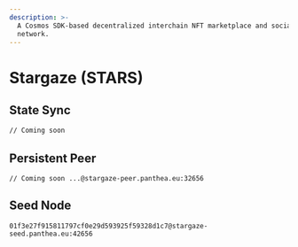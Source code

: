 ```yaml
---
description: >-
  A Cosmos SDK-based decentralized interchain NFT marketplace and social
  network.
---
```


# Stargaze (STARS)

## State Sync

```bash
// Coming soon
```

## Persistent Peer

```url
// Coming soon ...@stargaze-peer.panthea.eu:32656
```

## Seed Node

```url
01f3e27f915811797cf0e29d593925f59328d1c7@stargaze-seed.panthea.eu:42656
```
